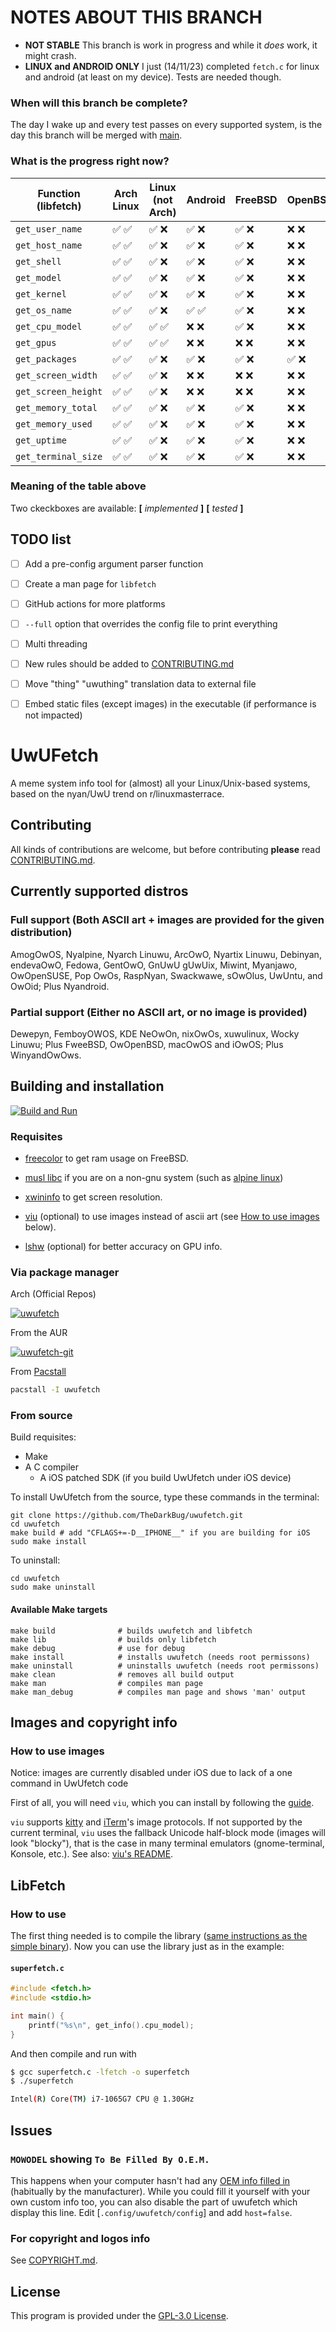 # NOTES ABOUT THIS BRANCH
- **NOT STABLE** This branch is work in progress and while it *does* work, it might crash.
- **LINUX and ANDROID ONLY** I just (14/11/23) completed `fetch.c` for linux and android (at least on my device). Tests are needed though.

### When will this branch be complete?
The day I wake up and every test passes on every supported system, is the day this branch will be merged with [main](https://github.com/TheDarkBug/uwufetch).

### What is the progress right now?
| Function (libfetch) | Arch Linux | Linux (not Arch) | Android | FreeBSD | OpenBSD | MacOS | Windows |
|---|---|---|---|---|---|---|---|
|`get_user_name`|✅ ✅|✅ ❌|✅ ❌|✅ ❌|❌ ❌|❌ ❌|✅ ❌|
|`get_host_name`|✅ ✅|✅ ❌|✅ ❌|✅ ❌|❌ ❌|❌ ❌|✅ ❌|
|`get_shell`|✅ ✅|✅ ❌|✅ ❌|✅ ❌|❌ ❌|❌ ❌|✅ ❌|
|`get_model`|✅ ✅|✅ ❌|✅ ❌|✅ ❌|❌ ❌|❌ ❌|✅ ❌|
|`get_kernel`|✅ ✅|✅ ❌|✅ ❌|✅ ❌|❌ ❌|❌ ❌|✅ ❌|
|`get_os_name`|✅ ✅|✅ ❌|✅ ✅|✅ ❌|❌ ❌|❌ ❌|✅ ✅|
|`get_cpu_model`|✅ ✅|✅ ✅|❌ ❌|✅ ❌|❌ ❌|❌ ❌|✅ ❌|
|`get_gpus`|✅ ✅|✅ ✅|❌ ❌|❌ ❌|❌ ❌|❌ ❌|✅ ✅|
|`get_packages`|✅ ✅|✅ ❌|✅ ❌|✅ ❌|✅ ❌|✅ ❌|❌ ❌|
|`get_screen_width`|✅ ✅|✅ ❌|❌ ❌|❌ ❌|❌ ❌|❌ ❌|✅ ✅|
|`get_screen_height`|✅ ✅|✅ ❌|❌ ❌|❌ ❌|❌ ❌|❌ ❌|✅ ✅|
|`get_memory_total`|✅ ✅|✅ ❌|✅ ❌|✅ ❌|❌ ❌|❌ ❌|✅ ❌|
|`get_memory_used`|✅ ✅|✅ ❌|✅ ❌|✅ ❌|❌ ❌|❌ ❌|✅ ❌|
|`get_uptime`|✅ ✅|✅ ❌|✅ ❌|✅ ❌|❌ ❌|❌ ❌|✅ ❌|
|`get_terminal_size`|✅ ✅|✅ ❌|✅ ❌|✅ ❌|❌ ❌|❌ ❌|✅ ❌|

### Meaning of the table above
Two ckeckboxes are available: **[** *implemented* **]** **[** *tested* **]**

## TODO list
- [ ] Add a pre-config argument parser function
- [ ] Create a man page for `libfetch`
- [ ] GitHub actions for more platforms
- [ ] `--full` option that overrides the config file to print everything
- [ ] Multi threading
- [ ] New rules should be added to [CONTRIBUTING.md](/CONTRIBUTING.md)
- [ ] Move "thing" "uwuthing" translation data to external file
- [ ] Embed static files (except images) in the executable (if performance is not impacted)


# UwUFetch

A meme system info tool for (almost) all your Linux/Unix-based systems, based on the nyan/UwU trend on r/linuxmasterrace.


## Contributing

All kinds of contributions are welcome, but before contributing **please** read [CONTRIBUTING.md](/CONTRIBUTING.md).

## Currently supported distros

### Full support (Both ASCII art + images are provided for the given distribution)

AmogOwOS, Nyalpine, Nyarch Linuwu, ArcOwO, Nyartix Linuwu, Debinyan, endevaOwO, Fedowa, GentOwO, GnUwU gUwUix, Miwint, Myanjawo, OwOpenSUSE, Pop OwOs, RaspNyan, Swackwawe, sOwOlus, UwUntu, and OwOid; Plus Nyandroid.

### Partial support (Either no ASCII art, or no image is provided)

Dewepyn, FemboyOWOS, KDE NeOwOn, nixOwOs, xuwulinux, Wocky Linuwu; Plus FweeBSD, OwOpenBSD, macOwOS and iOwOS; Plus WinyandOwOws.

## Building and installation

[![Build and Run](https://github.com/TheDarkBug/uwufetch/actions/workflows/c-cpp.yml/badge.svg)](https://github.com/TheDarkBug/uwufetch/actions/workflows/c-cpp.yml)

### Requisites

- [freecolor](http://www.rkeene.org/oss/freecolor/) to get ram usage on FreeBSD.

- [musl libc](https://musl.libc.org/) if you are on a non-gnu system (such as [alpine linux](https://pkgs.alpinelinux.org/package/edge/main/x86_64/musl-dev))

- [xwininfo](https://github.com/freedesktop/xorg-xwininfo) to get screen resolution.

- [viu](https://github.com/atanunq/viu) (optional) to use images instead of ascii art (see [How to use images](#how-to-use-images) below).

- [lshw](https://github.com/lyonel/lshw) (optional) for better accuracy on GPU info.

### Via package manager

Arch (Official Repos)

[![uwufetch](https://img.shields.io/archlinux/v/community/x86_64/uwufetch?label=uwufetch&logo=arch-linux&style=for-the-badge)](https://archlinux.org/packages/community/x86_64/uwufetch/)


From the AUR

[![uwufetch-git](https://img.shields.io/aur/version/uwufetch-git?color=1793d1&label=uwufetch-git&logo=arch-linux&style=for-the-badge)](https://aur.archlinux.org/packages/uwufetch-git/)

From [Pacstall](https://github.com/pacstall/pacstall#installing)

```bash
pacstall -I uwufetch
```

### From source

Build requisites:

- Make
- A C compiler
  - A iOS patched SDK (if you build UwUfetch under iOS device)

To install UwUfetch from the source, type these commands in the terminal:

```shell
git clone https://github.com/TheDarkBug/uwufetch.git
cd uwufetch
make build # add "CFLAGS+=-D__IPHONE__" if you are building for iOS
sudo make install
```

To uninstall:

```shell
cd uwufetch
sudo make uninstall
```

#### Available Make targets

```shell
make build              # builds uwufetch and libfetch
make lib                # builds only libfetch
make debug              # use for debug
make install            # installs uwufetch (needs root permissons)
make uninstall          # uninstalls uwufetch (needs root permissons)
make clean              # removes all build output
make man                # compiles man page
make man_debug          # compiles man page and shows 'man' output
```

## Images and copyright info

### How to use images

Notice: images are currently disabled under iOS due to lack of a one command in UwUfetch code

First of all, you will need `viu`, which you can install by following the [guide](https://github.com/atanunq/viu#installation).

`viu` supports [kitty](https://github.com/kovidgoyal/kitty) and [iTerm](https://iterm2.com/)'s image protocols.
If not supported by the current terminal, `viu` uses the fallback Unicode half-block mode (images will look "blocky"), that is the case in many terminal emulators (gnome-terminal, Konsole, etc.). See also: [viu's README](https://github.com/atanunq/viu#description).

## LibFetch

### How to use

The first thing needed is to compile the library ([same instructions as the simple binary](https://github.com/TheDarkBug/uwufetch#from-source)).
Now you can use the library just as in the example:

#### **`superfetch.c`**

```c
#include <fetch.h>
#include <stdio.h>

int main() {
    printf("%s\n", get_info().cpu_model);
}
```

And then compile and run with

```bash
$ gcc superfetch.c -lfetch -o superfetch
$ ./superfetch

Intel(R) Core(TM) i7-1065G7 CPU @ 1.30GHz
```

## Issues

### `MOWODEL` showing `To Be Filled By O.E.M.`

This happens when your computer hasn't had any [OEM info filled in](https://www.investopedia.com/terms/o/oem.asp) (habitually by the manufacturer).
While you could fill it yourself with your own custom info too, you can also disable the part of uwufetch which display this line.
Edit [`.config/uwufetch/config`] and add `host=false`.

### For copyright and logos info

See [COPYRIGHT.md](/res/COPYRIGHT.md).

## License

This program is provided under the [GPL-3.0 License](/LICENSE).
